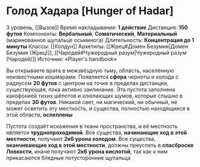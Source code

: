# Голод Хадара [Hunger of Hadar]
3 уровень, [[Вызов]]
Время накладывания: **1 действие**
Дистанция: **150 футов**
Компоненты: **Вербальный**, **Соматический**, **Материальный** (маринованное щупальце осьминога)
Длительность: **Концентрация до 1 минуты**
Классы: [[Колдун]]
Архетипы: [[Жрец#Домен Безумия|Домен Безумия (Жрец)]], [[Чародей#Чужеродный разум|Чужеродный разум (Чародей)]]
Источник: «Player's handbook»

Вы открываете врата в межзвёздную тьму, область, населённую неизвестными кошмарами. Появляется **сфера** черноты и холода с радиусом **20 футов** с центром на точке в пределах дистанции, существующая, пока активно заклинание. Эта пустота заполнена какофонией тихих шёпотов и хлюпающих шумов, которые слышно в пределах **30 футов**. Никакой свет, ни магический, ни обычный, не может осветить эту местность, и существа, полностью находящиеся в этой области, **ослеплены**

Пустота создаёт искажения в ткани пространства, и её местность является **труднопроходимой**. Все существа, **начинающие ход в этой местности**, получают **2к6 урона холодом**. Все существа, **оканчивающие ход в этой местности**, должны преуспеть в **спасброске Ловкости**, иначе получают **2к6 урона кислотой**, так как к ним прикасаются бледные потусторонние щупальца
